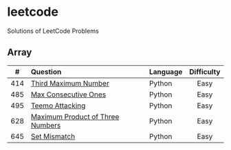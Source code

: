# leetcode
Solutions of LeetCode Problems

## Array
| # | Question | Language| Difficulty |
|:--:|:--|:--|:--:|
| 414 | [Third Maximum Number](https://leetcode.com/problems/third-maximum-number/ "link") | Python | Easy |
| 485 | [Max Consecutive Ones](https://leetcode.com/problems/max-consecutive-ones/ "link") | Python | Easy |
| 495 | [Teemo Attacking](https://leetcode.com/problems/teemo-attacking/ "link") | Python | Easy |
| 628 | [Maximum Product of Three Numbers](https://leetcode.com/problems/maximum-product-of-three-numbers/ "link") | Python | Easy |
| 645 | [Set Mismatch](https://leetcode.com/problems/set-mismatch/ "link") | Python | Easy |
